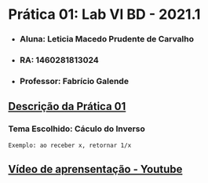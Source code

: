 # Prática 01: Lab VI BD - 2021.1
- ### Aluna: Leticia Macedo Prudente de Carvalho
- ### RA: 1460281813024
- ### Professor: Fabrício Galende

## [Descrição da Prática 01](https://github.com/leticiaprudente/lab_bd_vi/blob/main/pratica01_work_description_2021_01%20(1).pdf)

### Tema Escolhido: Cáculo do Inverso 

```Exemplo: ao receber x, retornar 1/x```

## [Vídeo de aprensentação - Youtube](https://youtu.be/I1YPvZny760)
